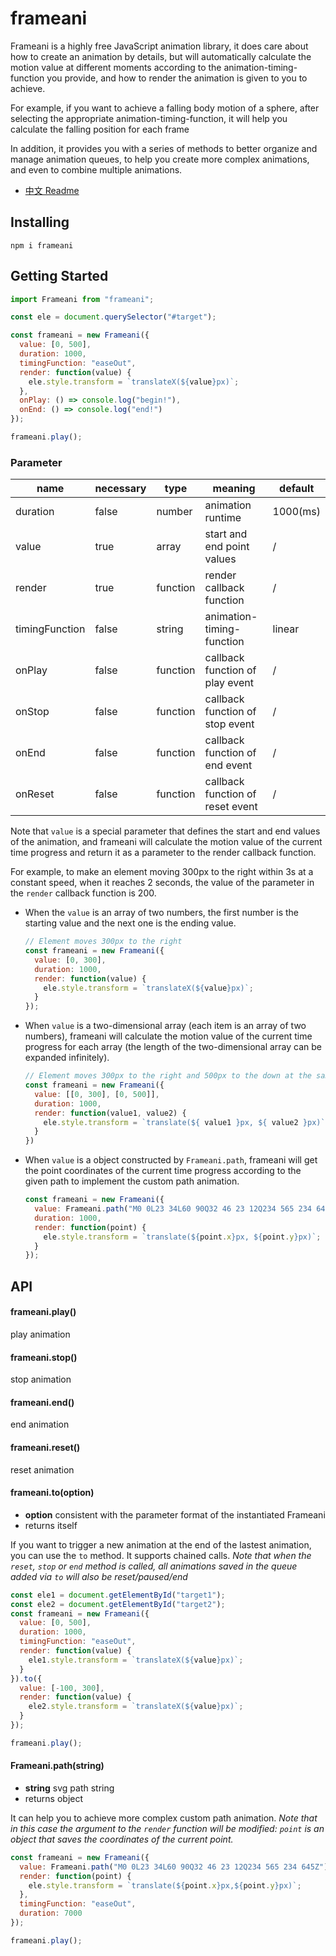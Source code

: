 # frameani

Frameani is a highly free JavaScript animation library, it does care about how to create an animation by details, but will automatically calculate the motion value at different moments according to the animation-timing-function you provide, and how to render the animation is given to you to achieve.

For example, if you want to achieve a falling body motion of a sphere, after selecting the appropriate animation-timing-function, it will help you calculate the falling position for each frame

In addition, it provides you with a series of methods to better organize and manage animation queues, to help you create more complex animations, and even to combine multiple animations.

- [中文 Readme](https://github.com/JS-Hao/frameani/tree/master/docs/README.zh.md)

## Installing

```
npm i frameani
```

## Getting Started

```javascript
import Frameani from "frameani";

const ele = document.querySelector("#target");

const frameani = new Frameani({
  value: [0, 500],
  duration: 1000,
  timingFunction: "easeOut",
  render: function(value) {
    ele.style.transform = `translateX(${value}px)`;
  },
  onPlay: () => console.log("begin!"),
  onEnd: () => console.log("end!")
});

frameani.play();
```

### Parameter

| name           | necessary | type     | meaning            | default  |
| -------------- | --------- | -------- | ------------------ | -------- |
| duration       | false     | number   | animation runtime  | 1000(ms) |
| value          | true      | array    | start and end point values  | /        |
| render         | true      | function | render callback function           | /        |
| timingFunction | false     | string   | animation-timing-function | linear   |
| onPlay         | false     | function | callback function of play event | /        |
| onStop         | false     | function | callback function of stop event | /        |
| onEnd          | false     | function | callback function of end event | /        |
| onReset        | false     | function | callback function of reset event | /        |

Note that `value` is a special parameter that defines the start and end values of the animation, and frameani will calculate the motion value of the current time progress and return it as a parameter to the render callback function.

For example, to make an element moving 300px to the right within 3s at a constant speed, when it reaches 2 seconds, the value of the parameter in the `render` callback function is 200.

- When the `value` is an array of two numbers, the first number is the starting value and the next one is the ending value.

  ```javascript
  // Element moves 300px to the right
  const frameani = new Frameani({
    value: [0, 300],
    duration: 1000,
    render: function(value) {
      ele.style.transform = `translateX(${value}px)`;
    }
  });
  ```

- When `value` is a two-dimensional array (each item is an array of two numbers), frameani will calculate the motion value of the current time progress for each array (the length of the two-dimensional array can be expanded infinitely).

  ```Javascript
  // Element moves 300px to the right and 500px to the down at the same time
  const frameani = new Frameani({
    value: [[0, 300], [0, 500]],
    duration: 1000,
    render: function(value1, value2) {
      ele.style.transform = `translate(${ value1 }px, ${ value2 }px)`;
    }
  })
  ```

- When `value` is a object constructed by `Frameani.path`, frameani will get the point coordinates of the current time progress according to the given path to implement the custom path animation.

  ```javascript
  const frameani = new Frameani({
    value: Frameani.path("M0 0L23 34L60 90Q32 46 23 12Q234 565 234 645Z"),
    duration: 1000,
    render: function(point) {
      ele.style.transform = `translate(${point.x}px, ${point.y}px)`;
    }
  });
  ```

## API

#### frameani.play()

play animation

#### frameani.stop()

stop animation

#### frameani.end()

end animation

#### frameani.reset()

reset animation

#### frameani.to(option)

* **option** consistent with the parameter format of the instantiated Frameani
* returns itself

If you want to trigger a new animation at the end of the lastest animation, you can use the `to` method. It supports chained calls. *Note that when the `reset`, `stop` or `end` method is called, all animations saved in the queue added via `to` will also be reset/paused/end*


```javascript
const ele1 = document.getElementById("target1");
const ele2 = document.getElementById("target2");
const frameani = new Frameani({
  value: [0, 500],
  duration: 1000,
  timingFunction: "easeOut",
  render: function(value) {
    ele1.style.transform = `translateX(${value}px)`;
  }
}).to({
  value: [-100, 300],
  render: function(value) {
    ele2.style.transform = `translateX(${value}px)`;
  }
});

frameani.play();
```

#### Frameani.path(string)
* **string** svg path string
* returns object

It can help you to achieve more complex custom path animation. *Note that in this case the argument to the `render` function will be modified: `point` is an object that saves the coordinates of the current point.*

```javascript
const frameani = new Frameani({
  value: Frameani.path("M0 0L23 34L60 90Q32 46 23 12Q234 565 234 645Z"),
  render: function(point) {
    ele.style.transform = `translate(${point.x}px,${point.y}px)`;
  },
  timingFunction: "easeOut",
  duration: 7000
});

frameani.play();
```



